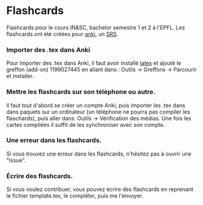 Flashcards
==========

Flashcards pour le cours IN&SC, bachelor semestre 1 et 2 à l'EPFL.
Les flashcards ont été créées pour [anki](http://ankisrs.net/), un [SRS](http://en.wikipedia.org/wiki/Spaced_repetition).

### Importer des .tex dans Anki

Pour importer des .tex dans Anki, il faut avoir installé [latex](http://latex-project.org/ftp.html) et ajouté le greffon (add-on) 1199027445 en allant dans : Outils -> Greffons -> Parcourir et installer.

### Mettre les flashcards sur son téléphone ou autre.
Il faut tout d'abord se créer un compte Anki, puis importer les .tex dans dans paquets sur un ordinateur (un téléphone ne pourra pas compiler les flaschards), puis aller dans: Outils -> Vérification des médias. Une fois les cartes compilées il suffit de les synchroniser avec son compte.

### Une erreur dans les flashcards.

Si vous trouvez une erreur dans les flashcards, n'hésitez pas à ouvrir une "Issue".

### Écrire des flashcards.

Si vous voulez contribuer, vous pouvez écrire des flashcards en reprenant le fichier template.tex, le compléter, puis me l'envoyer.
